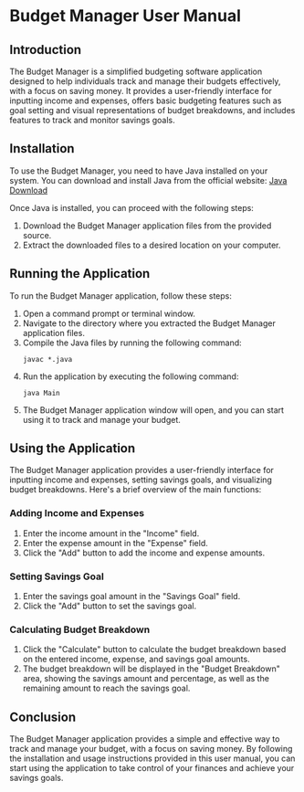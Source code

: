 # Budget Manager User Manual

## Introduction

The Budget Manager is a simplified budgeting software application designed to help individuals track and manage their budgets effectively, with a focus on saving money. It provides a user-friendly interface for inputting income and expenses, offers basic budgeting features such as goal setting and visual representations of budget breakdowns, and includes features to track and monitor savings goals.

## Installation

To use the Budget Manager, you need to have Java installed on your system. You can download and install Java from the official website: [Java Download](https://www.java.com/en/download/)

Once Java is installed, you can proceed with the following steps:

1. Download the Budget Manager application files from the provided source.
2. Extract the downloaded files to a desired location on your computer.

## Running the Application

To run the Budget Manager application, follow these steps:

1. Open a command prompt or terminal window.
2. Navigate to the directory where you extracted the Budget Manager application files.
3. Compile the Java files by running the following command:
   ```
   javac *.java
   ```
4. Run the application by executing the following command:
   ```
   java Main
   ```
5. The Budget Manager application window will open, and you can start using it to track and manage your budget.

## Using the Application

The Budget Manager application provides a user-friendly interface for inputting income and expenses, setting savings goals, and visualizing budget breakdowns. Here's a brief overview of the main functions:

### Adding Income and Expenses

1. Enter the income amount in the "Income" field.
2. Enter the expense amount in the "Expense" field.
3. Click the "Add" button to add the income and expense amounts.

### Setting Savings Goal

1. Enter the savings goal amount in the "Savings Goal" field.
2. Click the "Add" button to set the savings goal.

### Calculating Budget Breakdown

1. Click the "Calculate" button to calculate the budget breakdown based on the entered income, expense, and savings goal amounts.
2. The budget breakdown will be displayed in the "Budget Breakdown" area, showing the savings amount and percentage, as well as the remaining amount to reach the savings goal.

## Conclusion

The Budget Manager application provides a simple and effective way to track and manage your budget, with a focus on saving money. By following the installation and usage instructions provided in this user manual, you can start using the application to take control of your finances and achieve your savings goals.